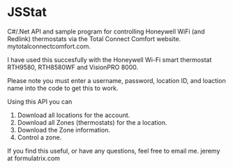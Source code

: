 JSStat
======

C#/.Net API and sample program for controlling Honeywell WiFi (and Redlink) thermostats via the 
Total Connect Comfort website. mytotalconnectcomfort.com.

I have used this succesfully with the Honeywell Wi-Fi smart thermostat RTH9580, RTH8580WF and VisionPRO 8000.

Please note you must enter a username, password, location ID, and loaction name into the code to get this to work.

Using this API you can

1. Download all locations for the account.
2. Download all Zones (thermostats) for the a location.
3. Download the Zone information.
4. Control a zone.

If you find this useful, or have any questions, feel free to email me. jeremy at formulatrix.com

